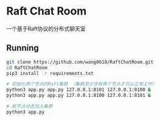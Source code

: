 # Raft Chat Room
一个基于Raft协议的分布式聊天室



## Running

```bash
git clone https://github.com/wang0618/RaftChatRoom.git
cd RaftChatRoom
pip3 install -r requirements.txt

# 初始化两个节点的Raft集群 （集群至少含有两个节点才可以正常工作）
python3 app.py app.py 127.0.0.1:8101 127.0.0.1:8100 &  
python3 app.py app.py 127.0.0.1:8100 127.0.0.1:8101 &

# 新节点动态加入集群
python3 app.py
```